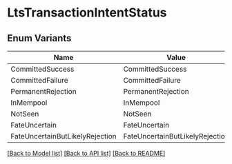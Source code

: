 # LtsTransactionIntentStatus

## Enum Variants

| Name | Value |
|---- | -----|
| CommittedSuccess | CommittedSuccess |
| CommittedFailure | CommittedFailure |
| PermanentRejection | PermanentRejection |
| InMempool | InMempool |
| NotSeen | NotSeen |
| FateUncertain | FateUncertain |
| FateUncertainButLikelyRejection | FateUncertainButLikelyRejection |


[[Back to Model list]](../README.md#documentation-for-models) [[Back to API list]](../README.md#documentation-for-api-endpoints) [[Back to README]](../README.md)


